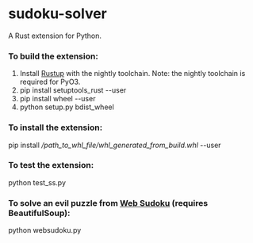 # sudoku-solver
 A Rust extension for Python.
 ### To build the extension:
 1. Install [Rustup](https://github.com/rust-lang-nursery/rustup.rs#installation) with the nightly toolchain. Note: the nightly toolchain is required for PyO3.
 2. pip install setuptools_rust --user
 3. pip install wheel --user
 4. python setup.py bdist_wheel
 ### To install the extension:
 pip install  */path_to_whl_file/whl_generated_from_build.whl*  --user
### To test the extension:
python test_ss.py
### To solve an evil puzzle from [Web Sudoku](http://www.websudoku.com/?level=4) (requires BeautifulSoup):
python websudoku.py 